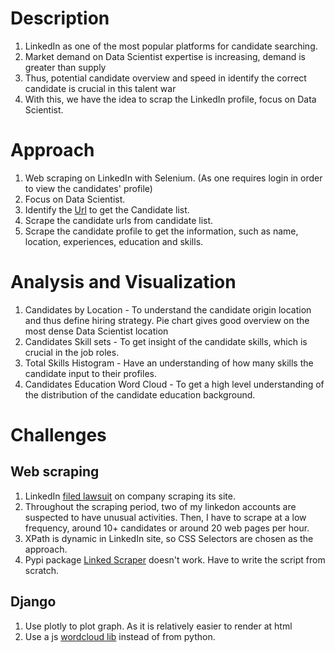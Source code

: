 # Description
1. LinkedIn as one of the most popular platforms for candidate searching.
2. Market demand on Data Scientist expertise is increasing, demand is greater than supply
3. Thus, potential candidate overview and speed in identify the correct candidate is crucial in this talent war
4. With this, we have the idea to scrap the LinkedIn profile, focus on Data Scientist.

# Approach
1. Web scraping on LinkedIn with Selenium. (As one requires login in order to view the candidates' profile)
2. Focus on Data Scientist. 
3. Identify the [Url](https://www.linkedin.com/search/results/people/?keywords=Data%20Scientist&origin=SWITCH_SEARCH_VERTICAL&page=1) to get the Candidate list.
4. Scrape the candidate urls from candidate list.
5. Scrape the candidate profile to get the information, such as name, location, experiences, education and skills.

# Analysis and Visualization
1. Candidates by Location - To understand the candidate origin location and thus define hiring strategy. Pie chart gives good overview on the most dense Data Scientist location
2. Candidates Skill sets - To get insight of the candidate skills, which is crucial in the job roles.
3. Total Skills Histogram - Have an understanding of how many skills the candidate input to their profiles.
4. Candidates Education Word Cloud - To get a high level understanding of the distribution of the candidate education background.

# Challenges
## Web scraping
1. LinkedIn [filed lawsuit](https://news.linkedin.com/2022/may/an-update-on-scraping) on company scraping its site.
2. Throughout the scraping period, two of my linkedon accounts are suspected to have unusual activities. Then, I have to scrape at a low frequency, around 10+ candidates or around 20 web pages per hour.
3. XPath is dynamic in LinkedIn site, so CSS Selectors are chosen as the approach.
4. Pypi package [Linked Scraper](https://pypi.org/project/linkedin-scraper/) doesn't work. Have to write the script from scratch.

## Django
1. Use plotly to plot graph. As it is relatively easier to render at html
2. Use a js [wordcloud lib](https://github.com/timdream/wordcloud2.js/) instead of from python.


